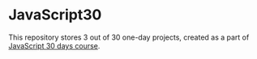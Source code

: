 # JavaScript30
This repository stores 3 out of 30 one-day projects, created as a part of [JavaScript 30 days course](https://javascript30.com/).
